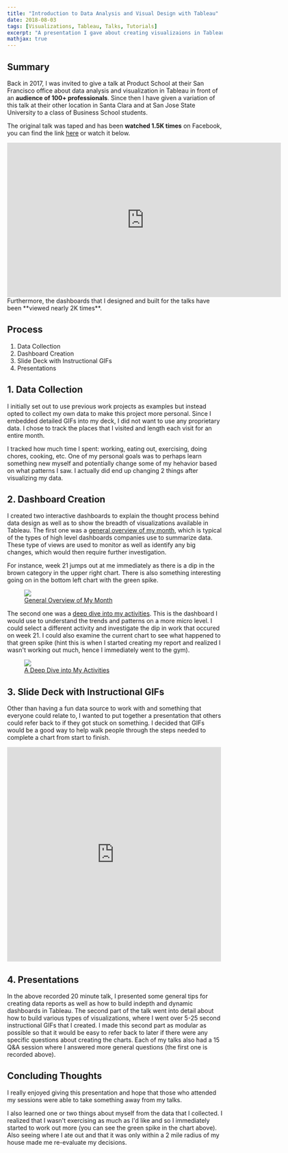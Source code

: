 ```yaml
---
title: "Introduction to Data Analysis and Visual Design with Tableau"
date: 2018-08-03
tags: [Visualizations, Tableau, Talks, Tutorials]
excerpt: "A presentation I gave about creating visualizaions in Tableau."
mathjax: true
---
```

## Summary

Back in 2017, I was invited to give a talk at Product School at their San Francisco office about data analysis and visualization in Tableau in front of an **audience of 100+ professionals**. Since then I have given a variation of this talk at their other location in Santa Clara and at San Jose State University to a class of Business School students.

The original talk was taped and has been **watched 1.5K times** on Facebook, you can find the link [here](https://www.facebook.com/productschool/videos/1899646390253735/) or watch it below.

<iframe width="640" height="360" src="https://www.youtube.com/embed/JZ1rGCAcQC0?controls=0&showinfo=0" frameborder="0" allowfullscreen></iframe>
<br />
Furthermore, the dashboards that I designed and built for the talks have been **viewed nearly 2K times**. 

## Process
1. Data Collection
2. Dashboard Creation
3. Slide Deck with Instructional GIFs
4. Presentations

## 1. Data Collection
I initially set out to use previous work projects as examples but instead opted to collect my own data to make this project more personal. Since I embedded detailed GIFs into my deck, I did not want to use any proprietary data. I chose to track the places that I visited and length each visit for an entire month. 

I tracked how much time I spent: working, eating out, exercising, doing chores, cooking, etc. One of my personal goals was to perhaps learn something new myself and potentially change some of my hehavior based on what patterns I saw. I actually did end up changing 2 things after visualizing my data.

## 2. Dashboard Creation 
I created two interactive dashboards to explain the thought process behind data design as well as to show the breadth of visualizations available in Tableau. The first one was a [general overview of my month](https://public.tableau.com/profile/paula#!/vizhome/GuesstheUnderlyingDataexposed/SampleReport), which is typical of the types of high level dashboards companies use to summarize data. These type of views are used to monitor as well as identify any big changes, which would then require further investigation. 

For instance, week 21 jumps out at me immediately as there is a dip in the brown category in the upper right chart. There is also something interesting going on in the bottom left chart with the green spike.

<figure>
	<a href="/images/tableau-visual/month-summary.JPG"><img src="/images/tableau-visual/month-summary.JPG"></a>
	<figcaption><a href="https://public.tableau.com/profile/paula#!/vizhome/GuesstheUnderlyingDataexposed/SampleReport" title="Summary View of My Monthly Activities">General Overview of My Month</a></figcaption>
</figure>


The second one was a [deep dive into my activities](https://public.tableau.com/profile/paula#!/vizhome/WhatdidIdoinMay2017/Activity1vsActivity2). This is the dashboard I would use to understand the trends and patterns on a more micro level. I could select a different activity and investigate the dip in work that occured on week 21. I could also examine the current chart to see what happened to that green spike (hint this is when I started creating my report and realized I wasn't working out much, hence I immediately went to the gym). 

<figure>
	<a href="/images/tableau-visual/drill-down-part1and2.jpg"><img src="/images/tableau-visual/drill-down-part1and2.jpg"></a>
	<figcaption><a href="https://public.tableau.com/profile/paula#!/vizhome/WhatdidIdoinMay2017/Activity1vsActivity2" title="Summary View of My Monthly Activities">A Deep Dive into My Activities</a></figcaption>
</figure>


## 3. Slide Deck with Instructional GIFs

Other than having a fun data source to work with and something that everyone could relate to, I wanted to put together a presentation that others could refer back to if they got stuck on something. I decided that GIFs would be a good way to help walk people through the steps needed to complete a chart from start to finish. 

<iframe src="https://docs.google.com/presentation/d/e/2PACX-1vQEKBE8RtjzS680eFkozAaHOs5CL7rOx1F5KEedjV86rGXpuzTJeSPT2GPsz-clDvxRkgC4OwrONT3y/embed?start=false&loop=false&delayms=3000" frameborder="0" width="500" height="500" allowfullscreen="true" mozallowfullscreen="true" webkitallowfullscreen="true"></iframe>

## 4. Presentations

In the above recorded 20 minute talk, I presented some general tips for creating data reports as well as how to build indepth and dynamic dashboards in Tableau. The second part of the talk went into detail about how to build various types of visualizations, where I went over 5-25 second instructional GIFs that I created. I made this second part as modular as possible so that it would be easy to refer back to later if there were any specific questions about creating the charts. Each of my talks also had a 15 Q&A session where I answered more general questions (the first one is recorded above).

## Concluding Thoughts
I really enjoyed giving this presentation and hope that those who attended my sessions were able to take something away from my talks. 

I also learned one or two things about myself from the data that I collected. I realized that I wasn't exercising as much as I'd like and so I immediately started to work out more (you can see the green spike in the chart above). Also 
seeing where I ate out and that it was only within a 2 mile radius of my house made me re-evaluate my decisions. 


